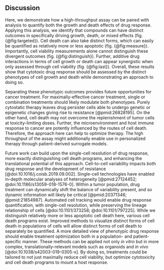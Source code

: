 ## Discussion

Here, we demonstrate how a high-throughput assay can be paired with analysis to quantify both the growth and death effects of drug response. Applying this analysis, we identify that compounds can have distinct outcomes in specifically driving growth, death, or mixed effects (fig. {@fig:targeted}). Cell death can also take distinct forms, which can easily be quantified as relatively more or less apoptotic (fig. {@fig:measure}). Importantly, cell viability measurements alone cannot distinguish these divergent outcomes (fig. {@fig:distinguish}). Further, additive drug interactions in terms of cell growth or death can appear synergistic when only assessed through cell viability (fig. {@fig:last}). Overall, these results show that cytotoxic drug response should be assessed by the distinct phenotypes of cell growth and death while demonstrating an approach to doing so.

Separating these phenotypic outcomes provides future opportunities for cancer treatment. For maximally-effective cancer treatment, single or combination treatments should likely modulate both phenotypes. Purely cytostatic therapy leaves drug persister cells able to undergo genetic or epigenetic changes giving rise to resistance [@pmid:26828195]. On the other hand, cell death may not overcome the replenishment of tumor cells at toxicity-limiting doses. Further, the microenvironment and host immune response to cancer are potently influenced by the routes of cell death. Therefore, the approach here can help to optimize therapy. The high throughput of the assay might additionally enable use in personalized therapy through patient-derived surrogate models.

Future work can build upon the single-cell resolution of drug response, more exactly distinguishing cell death programs, and enhancing the translational potential of this approach. Cell-to-cell variability impacts both drug response and the development of resistance [@doi:10.1016/j.coisb.2019.09.002]. Single-cell technologies have enabled in-depth molecular analyses of heterogeneity [@pmid:27124452; @doi:10.1186/s13059-018-1576-0]. Within a tumor population, drug treatment can dynamically shift the balance of variability present, and so dynamic information will likely be critical [@pmid:20371346; @pmid:21854987]. Automated cell tracking would enable drug response quantification, with single-cell resolution, while preserving the lineage relationship of cells [@doi:10.1101/373258; @doi:10.1101/797225]. While we distinguish relatively more or less apoptotic cell death here, various cell death programs exist. Improved methods to visualize distinct forms of cell death in populations of cells will allow distinct forms of cell death to separately be quantified. A more detailed view of phenotypic drug response should enable treatment optimization both in a population- and patient-specific manner. These methods can be applied not only *in vitro* but in more complex, translationally-relevant models such as organoids and *in vivo* [@doi:10.1038/s42003-019-0305-x]. By doing so, treatments could be tailored to not just maximally reduce cell viability, but optimize cytotoxicity and cell death programs to mount a host response.
